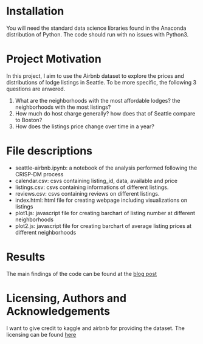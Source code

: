 # Installation
You will need the standard data science libraries found in the Anaconda distribution of Python. The code should run with no issues with Python3.

# Project Motivation
In this project, I aim to use the Airbnb dataset to explore the prices and distributions of lodge listings in Seattle. To be more specific,
the following 3 questions are anwered.
1. What are the neighborhoods with the most affordable lodges? the neighborhoods with the most listings?
2. How much do host charge generally? how does that of Seattle compare to Boston?
3. How does the listings price change over time in a year?

# File descriptions
- seattle-airbnb.ipynb: a notebook of the analysis performed following the CRISP-DM process
- calendar.csv: csvs containing listing_id, data, available and price
- listings.csv: csvs containing informations of different listings.
- reviews.csv: csvs containing reviews on different listings.
- index.html: html file for creating webpage including visualizations on listings
- plot1.js: javascript file for creating barchart of listing number at different neighborhoods
- plot2.js: javascript file for creating barchart of average listing prices at different neighborhoods

# Results
The main findings of the code can be found at the [blog post](https://yzxiao.medium.com/)

# Licensing, Authors and Acknowledgements
I want to give credit to kaggle and airbnb for providing the dataset. The licensing can be found [here](https://www.kaggle.com/airbnb/seattle)
